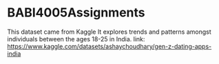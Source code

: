# BABI4005Assignments
This dataset came from Kaggle
It explores trends and patterns amongst individuals between the ages 18-25 in India.
link: https://www.kaggle.com/datasets/ashaychoudhary/gen-z-dating-apps-india
